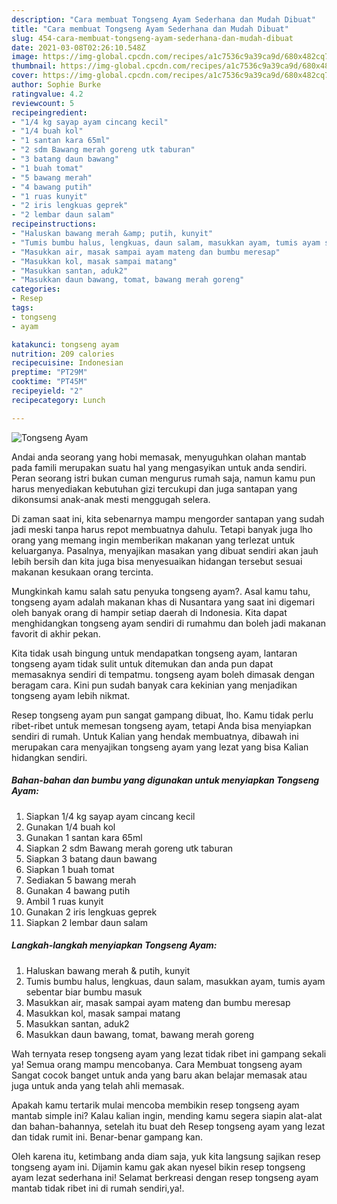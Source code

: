 ```yaml
---
description: "Cara membuat Tongseng Ayam Sederhana dan Mudah Dibuat"
title: "Cara membuat Tongseng Ayam Sederhana dan Mudah Dibuat"
slug: 454-cara-membuat-tongseng-ayam-sederhana-dan-mudah-dibuat
date: 2021-03-08T02:26:10.548Z
image: https://img-global.cpcdn.com/recipes/a1c7536c9a39ca9d/680x482cq70/tongseng-ayam-foto-resep-utama.jpg
thumbnail: https://img-global.cpcdn.com/recipes/a1c7536c9a39ca9d/680x482cq70/tongseng-ayam-foto-resep-utama.jpg
cover: https://img-global.cpcdn.com/recipes/a1c7536c9a39ca9d/680x482cq70/tongseng-ayam-foto-resep-utama.jpg
author: Sophie Burke
ratingvalue: 4.2
reviewcount: 5
recipeingredient:
- "1/4 kg sayap ayam cincang kecil"
- "1/4 buah kol"
- "1 santan kara 65ml"
- "2 sdm Bawang merah goreng utk taburan"
- "3 batang daun bawang"
- "1 buah tomat"
- "5 bawang merah"
- "4 bawang putih"
- "1 ruas kunyit"
- "2 iris lengkuas geprek"
- "2 lembar daun salam"
recipeinstructions:
- "Haluskan bawang merah &amp; putih, kunyit"
- "Tumis bumbu halus, lengkuas, daun salam, masukkan ayam, tumis ayam sebentar biar bumbu masuk"
- "Masukkan air, masak sampai ayam mateng dan bumbu meresap"
- "Masukkan kol, masak sampai matang"
- "Masukkan santan, aduk2"
- "Masukkan daun bawang, tomat, bawang merah goreng"
categories:
- Resep
tags:
- tongseng
- ayam

katakunci: tongseng ayam 
nutrition: 209 calories
recipecuisine: Indonesian
preptime: "PT29M"
cooktime: "PT45M"
recipeyield: "2"
recipecategory: Lunch

---
```



![Tongseng Ayam](https://img-global.cpcdn.com/recipes/a1c7536c9a39ca9d/680x482cq70/tongseng-ayam-foto-resep-utama.jpg)

Andai anda seorang yang hobi memasak, menyuguhkan olahan mantab pada famili merupakan suatu hal yang mengasyikan untuk anda sendiri. Peran seorang istri bukan cuman mengurus rumah saja, namun kamu pun harus menyediakan kebutuhan gizi tercukupi dan juga santapan yang dikonsumsi anak-anak mesti menggugah selera.

Di zaman  saat ini, kita sebenarnya mampu mengorder santapan yang sudah jadi meski tanpa harus repot membuatnya dahulu. Tetapi banyak juga lho orang yang memang ingin memberikan makanan yang terlezat untuk keluarganya. Pasalnya, menyajikan masakan yang dibuat sendiri akan jauh lebih bersih dan kita juga bisa menyesuaikan hidangan tersebut sesuai makanan kesukaan orang tercinta. 



Mungkinkah kamu salah satu penyuka tongseng ayam?. Asal kamu tahu, tongseng ayam adalah makanan khas di Nusantara yang saat ini digemari oleh banyak orang di hampir setiap daerah di Indonesia. Kita dapat menghidangkan tongseng ayam sendiri di rumahmu dan boleh jadi makanan favorit di akhir pekan.

Kita tidak usah bingung untuk mendapatkan tongseng ayam, lantaran tongseng ayam tidak sulit untuk ditemukan dan anda pun dapat memasaknya sendiri di tempatmu. tongseng ayam boleh dimasak dengan beragam cara. Kini pun sudah banyak cara kekinian yang menjadikan tongseng ayam lebih nikmat.

Resep tongseng ayam pun sangat gampang dibuat, lho. Kamu tidak perlu ribet-ribet untuk memesan tongseng ayam, tetapi Anda bisa menyiapkan sendiri di rumah. Untuk Kalian yang hendak membuatnya, dibawah ini merupakan cara menyajikan tongseng ayam yang lezat yang bisa Kalian hidangkan sendiri.

<!--inarticleads1-->

##### Bahan-bahan dan bumbu yang digunakan untuk menyiapkan Tongseng Ayam:

1. Siapkan 1/4 kg sayap ayam cincang kecil
1. Gunakan 1/4 buah kol
1. Gunakan 1 santan kara 65ml
1. Siapkan 2 sdm Bawang merah goreng utk taburan
1. Siapkan 3 batang daun bawang
1. Siapkan 1 buah tomat
1. Sediakan 5 bawang merah
1. Gunakan 4 bawang putih
1. Ambil 1 ruas kunyit
1. Gunakan 2 iris lengkuas geprek
1. Siapkan 2 lembar daun salam




<!--inarticleads2-->

##### Langkah-langkah menyiapkan Tongseng Ayam:

1. Haluskan bawang merah &amp; putih, kunyit
1. Tumis bumbu halus, lengkuas, daun salam, masukkan ayam, tumis ayam sebentar biar bumbu masuk
1. Masukkan air, masak sampai ayam mateng dan bumbu meresap
1. Masukkan kol, masak sampai matang
1. Masukkan santan, aduk2
1. Masukkan daun bawang, tomat, bawang merah goreng




Wah ternyata resep tongseng ayam yang lezat tidak ribet ini gampang sekali ya! Semua orang mampu mencobanya. Cara Membuat tongseng ayam Sangat cocok banget untuk anda yang baru akan belajar memasak atau juga untuk anda yang telah ahli memasak.

Apakah kamu tertarik mulai mencoba membikin resep tongseng ayam mantab simple ini? Kalau kalian ingin, mending kamu segera siapin alat-alat dan bahan-bahannya, setelah itu buat deh Resep tongseng ayam yang lezat dan tidak rumit ini. Benar-benar gampang kan. 

Oleh karena itu, ketimbang anda diam saja, yuk kita langsung sajikan resep tongseng ayam ini. Dijamin kamu gak akan nyesel bikin resep tongseng ayam lezat sederhana ini! Selamat berkreasi dengan resep tongseng ayam mantab tidak ribet ini di rumah sendiri,ya!.

